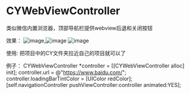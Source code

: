 # CYWebViewController
类似微信内置浏览器，顶部导航栏提供webview后退和关闭按钮 

效果：
![image](https://github.com/wheying/CYWebViewController/blob/master/Screenshot/1.PNG),![image](https://github.com/wheying/CYWebViewController/blob/master/Screenshot/2.PNG)
![image](https://github.com/wheying/CYWebViewController/blob/master/Screenshot/3.PNG)

使用:
把项目中的CY文件夹拉近自己的项目就可以了

例子：
CYWebViewController *controller = [[CYWebViewController alloc] init];
controller.url = @"https://www.baidu.com/";
controller.loadingBarTintColor = [UIColor redColor];
[self.navigationController pushViewController:controller animated:YES];
